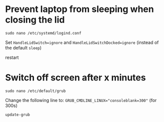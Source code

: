 # Prevent laptop from sleeping when closing the lid
```sudo nano /etc/systemd/logind.conf```

Set `HandleLidSwitch=ignore` and `HandleLidSwitchDocked=ignore` (instead of the default `sleep`)

restart


# Switch off screen after x minutes
```sudo nano /etc/default/grub```

Change the following line to: ```GRUB_CMDLINE_LINUX="consoleblank=300"``` (for 300s)

```update-grub```
